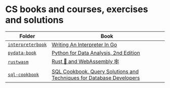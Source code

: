 # CS books and courses, exercises and solutions

| Folder                                   | Book                                                                                                                     |
| ---                                      | ---                                                                                                                      |
| [`interpreterbook`](./interpreterbook)   | [Writing An Interpreter In Go](https://interpreterbook.com/)                                | 
| [`pydata-book`](./pydata-book)           | [Python for Data Analysis, 2nd Edition](http://shop.oreilly.com/product/0636920050896.do)                                | 
| [`rustwasm`](./rustwasm)                 | [Rust 🦀 and WebAssembly 🕸](https://rustwasm.github.io/docs/book/)                                                       | 
| [`sql-cookbook`](./sql-cookbook)         | [SQL Cookbook. Query Solutions and Techniques for Database Developers](http://shop.oreilly.com/product/9780596009762.do) | 
